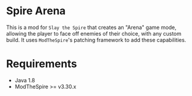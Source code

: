 # Spire Arena
This is a mod for `Slay the Spire` that creates an "Arena" game mode, allowing the player to face off enemies of their choice, with any custom build.
It uses `ModTheSpire`'s patching framework to add these capabilities.

# Requirements
* Java 1.8
* ModTheSpire >= v3.30.x
